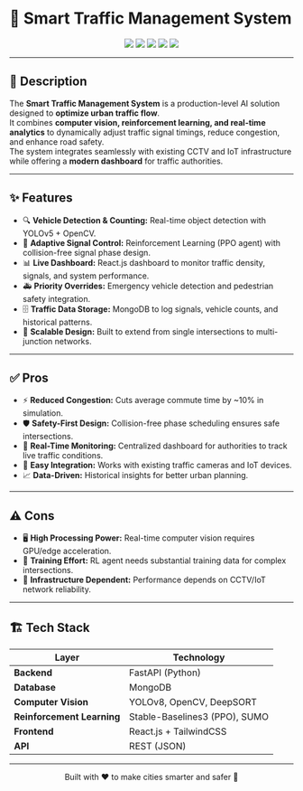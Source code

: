 # 🚦 Smart Traffic Management System

<p align="center">
  <img src="https://img.shields.io/badge/AI-Computer%20Vision-brightgreen?style=for-the-badge&logo=tensorflow" />
  <img src="https://img.shields.io/badge/Backend-FastAPI-blue?style=for-the-badge&logo=fastapi" />
  <img src="https://img.shields.io/badge/Database-MongoDB-green?style=for-the-badge&logo=mongodb" />
  <img src="https://img.shields.io/badge/Dashboard-React.js-61DAFB?style=for-the-badge&logo=react" />
  <img src="https://img.shields.io/badge/Simulation-SUMO-orange?style=for-the-badge" />
</p>

---

## 📌 Description
The **Smart Traffic Management System** is a production-level AI solution designed to **optimize urban traffic flow**.  
It combines **computer vision, reinforcement learning, and real-time analytics** to dynamically adjust traffic signal timings, reduce congestion, and enhance road safety.  
The system integrates seamlessly with existing CCTV and IoT infrastructure while offering a **modern dashboard** for traffic authorities.

---

## ✨ Features
- 🔍 **Vehicle Detection & Counting:** Real-time object detection with YOLOv5 + OpenCV.  
- 🚦 **Adaptive Signal Control:** Reinforcement Learning (PPO agent) with collision-free signal phase design.  
- 📊 **Live Dashboard:** React.js dashboard to monitor traffic density, signals, and system performance.  
- 🚑 **Priority Overrides:** Emergency vehicle detection and pedestrian safety integration.  
- 🗄 **Traffic Data Storage:** MongoDB to log signals, vehicle counts, and historical patterns.  
- 🌆 **Scalable Design:** Built to extend from single intersections to multi-junction networks.  

---

## ✅ Pros
- ⚡ **Reduced Congestion:** Cuts average commute time by ~10% in simulation.  
- 🛡 **Safety-First Design:** Collision-free phase scheduling ensures safe intersections.  
- 📡 **Real-Time Monitoring:** Centralized dashboard for authorities to track live traffic conditions.  
- 🔗 **Easy Integration:** Works with existing traffic cameras and IoT devices.  
- 📈 **Data-Driven:** Historical insights for better urban planning.  

---

## ⚠️ Cons
- 🖥 **High Processing Power:** Real-time computer vision requires GPU/edge acceleration.  
- 🔧 **Training Effort:** RL agent needs substantial training data for complex intersections.  
- 📶 **Infrastructure Dependent:** Performance depends on CCTV/IoT network reliability.  

---

## 🏗 Tech Stack
| Layer                | Technology |
|----------------------|------------|
| **Backend**          | FastAPI (Python) |
| **Database**         | MongoDB |
| **Computer Vision**  | YOLOv8, OpenCV, DeepSORT |
| **Reinforcement Learning** | Stable-Baselines3 (PPO), SUMO |
| **Frontend**         | React.js + TailwindCSS |
| **API**              | REST (JSON) |

---

<p align="center">
  Built with ❤️ to make cities smarter and safer 🌆
</p>
